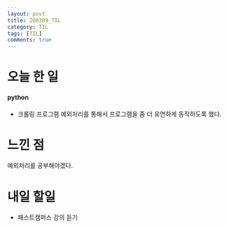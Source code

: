 ```yaml
---
layout: post
title: 200309_TIL
category: TIL
tags: [TIL]
comments: true
---
```


# 오늘 한 일
#### python
- 크롤링 프로그램 예외처리를 통해서 프로그램을 좀 더 유연하게 동작하도록 했다.

# 느낀 점
예외처리를 공부해야겠다.

# 내일 할일
- 패스트캠퍼스 강의 듣기
